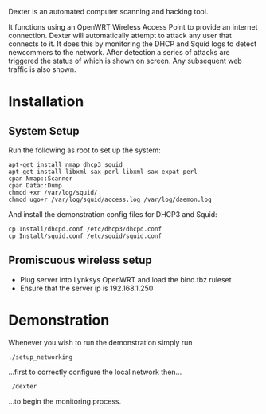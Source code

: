 Dexter is an automated computer scanning and hacking tool.

It functions using an OpenWRT Wireless Access Point to provide an internet connection. Dexter will automatically attempt to attack any user that connects to it.
It does this by monitoring the DHCP and Squid logs to detect newcommers to the network. After detection a series of attacks are triggered the status of which is shown on screen.
Any subsequent web traffic is also shown.


Installation
============

System Setup
------------

Run the following as root to set up the system:

	apt-get install nmap dhcp3 squid
	apt-get install libxml-sax-perl libxml-sax-expat-perl
	cpan Nmap::Scanner
	cpan Data::Dump
	chmod +xr /var/log/squid/
	chmod ugo+r /var/log/squid/access.log /var/log/daemon.log

And install the demonstration config files for DHCP3 and Squid:

	cp Install/dhcpd.conf /etc/dhcp3/dhcpd.conf
	cp Install/squid.conf /etc/squid/squid.conf


Promiscuous wireless setup
--------------------------

* Plug server into Lynksys OpenWRT and load the bind.tbz ruleset
* Ensure that the server ip is 192.168.1.250


Demonstration
=============

Whenever you wish to run the demonstration simply run

	./setup_networking

...first to correctly configure the local network then...

	./dexter

...to begin the monitoring process.
